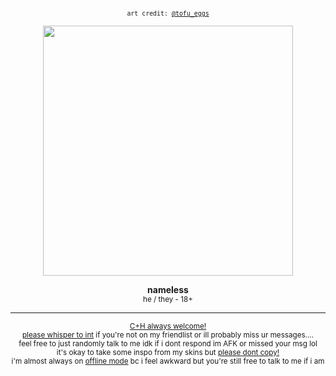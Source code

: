 
<p align="center"><sub><code>art credit: <a href="https://x.com/tofu_eggs/status/1935662470087274619/">@tofu_eggs</a></code></sub></p>
<div align="center"><img src="https://i.postimg.cc/c4VBqp2H/ART-BY-tofu-eggs-2.png" width="400"></div>
<p align="center"><b>nameless</b><br>
  <sub>he / they - 18+</sub></p>
<hr>
<div align="center"><sub><ins>C+H always welcome!</ins></sub><br>
<sub><ins>please whisper to int</ins> if you're not on my friendlist or ill probably miss ur messages....</sub><br>
<sub>feel free to just randomly talk to me idk if i dont respond im AFK or missed your msg lol</sub><br>
<sub>it's okay to take some inspo from my skins but <ins>please dont copy!</ins></sub><br>
<sub>i'm almost always on <ins>offline mode</ins> bc i feel awkward but you're still free to talk to me if i am</sub><br></div>
